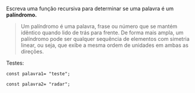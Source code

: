 Escreva uma função recursiva para determinar se uma palavra é um **palíndromo.**

> Um palíndromo é uma palavra, frase ou número que se mantém idêntico quando lido de trás para frente. De forma mais ampla, um palíndromo pode ser qualquer sequência de elementos com simetria linear, ou seja, que exibe a mesma ordem de unidades em ambas as direções.

Testes:
```~~~javascript
const palavra1= "teste";

const palavra2= "radar";
```
